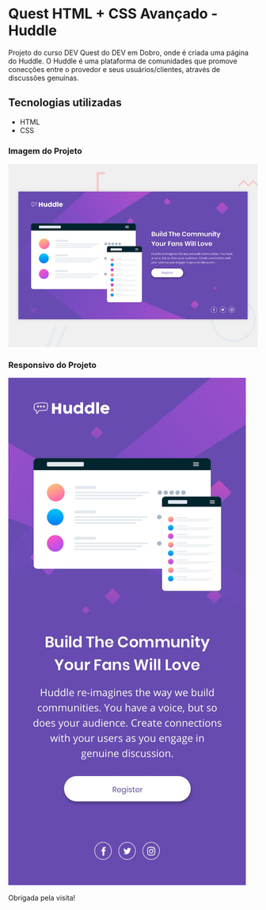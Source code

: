 # Quest HTML + CSS Avançado - Huddle
Projeto do curso DEV Quest do DEV em Dobro, onde é criada uma página do Huddle. O Huddle é uma plataforma de comunidades que promove conecções entre o provedor e seus usuários/clientes, através de discussões genuínas.

## Tecnologias utilizadas
- HTML
- CSS

### Imagem do Projeto
![Imagem do Projeto](./src/design/desktop-preview.jpg)

### Responsivo do Projeto
![Responsivo do Projeto](./src/design/mobile-design.jpg)

Obrigada pela visita!